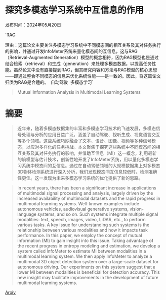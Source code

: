 # 探究多模态学习系统中互信息的作用

发布时间：2024年05月20日

`RAG

理由：这篇论文主要关注多模态学习系统中不同模态间的相互关系及其对任务执行的影响，并通过开发InfoMeter系统来量化模态间的互信息。这与RAG（Retrieval-Augmented Generation）模型的概念相符，因为RAG模型也是通过结合检索（retrieval）和生成（generation）来处理多模态数据，以提高任务性能。虽然论文中没有直接提到RAG，但其研究内容和方法与RAG模型的核心思想——即通过整合不同模态的信息来优化系统性能——是一致的。因此，将这篇论文归类为RAG是合适的。` `自动驾驶` `多模态学习`

> Mutual Information Analysis in Multimodal Learning Systems

# 摘要

> 近年来，随着多模态数据集的丰富和多模态学习技术的飞速发展，多模态信号处理与分析的应用日益广泛，涵盖了自动驾驶、视听生成、视觉语言交互等多个领域。这些系统巧妙融合了文本、语音、图像、视频等多种信号模态，以应对多样化的任务挑战。本文聚焦于探究这些系统中不同模态间的相互关系及其对任务执行的影响，并借助互信息（MI）这一概念，利用最新的熵模型与估计技术，创新性地开发了InfoMeter系统，用以量化多模态学习系统中模态间的互信息。通过在自动驾驶领域的大规模数据集上对多模态3D物体检测系统进行深入分析，我们发现模态间互信息较低时，检测准确性更佳。这一发现为未来多模态学习系统的优化提供了新的思路。

> In recent years, there has been a significant increase in applications of multimodal signal processing and analysis, largely driven by the increased availability of multimodal datasets and the rapid progress in multimodal learning systems. Well-known examples include autonomous vehicles, audiovisual generative systems, vision-language systems, and so on. Such systems integrate multiple signal modalities: text, speech, images, video, LiDAR, etc., to perform various tasks. A key issue for understanding such systems is the relationship between various modalities and how it impacts task performance. In this paper, we employ the concept of mutual information (MI) to gain insight into this issue. Taking advantage of the recent progress in entropy modeling and estimation, we develop a system called InfoMeter to estimate MI between modalities in a multimodal learning system. We then apply InfoMeter to analyze a multimodal 3D object detection system over a large-scale dataset for autonomous driving. Our experiments on this system suggest that a lower MI between modalities is beneficial for detection accuracy. This new insight may facilitate improvements in the development of future multimodal learning systems.

[Arxiv](https://arxiv.org/abs/2405.12456)